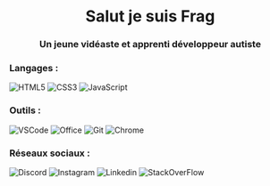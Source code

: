 <h1 align="center">Salut je suis Frag</h1>
<h3 align="center">Un jeune vidéaste et apprenti développeur autiste</h3>

<h3 align="left">Langages :</h3>

  ![HTML5](https://img.shields.io/badge/html5-%23E34F26.svg?style=for-the-badge&logo=html5&logoColor=white)
  ![CSS3](https://img.shields.io/badge/css3-%231572B6.svg?style=for-the-badge&logo=css3&logoColor=white)
  ![JavaScript](https://img.shields.io/badge/javascript-%23323330.svg?style=for-the-badge&logo=javascript&logoColor=%23F7DF1E)

<h3 align="left">Outils :</h3>

  ![VSCode](https://img.shields.io/badge/Visual_Studio_Code-0078D4?style=for-the-badge&logo=visual%20studio%20code&logoColor=white)
  ![Office](https://img.shields.io/badge/Microsoft_Office-D83B01?style=for-the-badge&logo=microsoft-office&logoColor=white)
  ![Git](https://img.shields.io/badge/GIT-E44C30?style=for-the-badge&logo=git&logoColor=white)
  ![Chrome](https://img.shields.io/badge/Google_chrome-4285F4?style=for-the-badge&logo=Google-chrome&logoColor=white)
  
<h3 align="left">Réseaux sociaux :</h3>
  
  ![Discord](https://img.shields.io/badge/Discord-7289DA?style=for-the-badge&logo=discord&logoColor=white)
  ![Instagram](https://img.shields.io/badge/Instagram-E4405F?style=for-the-badge&logo=instagram&logoColor=white)
  ![Linkedin](https://img.shields.io/badge/LinkedIn-0077B5?style=for-the-badge&logo=linkedin&logoColor=white)
  ![StackOverFlow](https://img.shields.io/badge/Stack_Overflow-FE7A16?style=for-the-badge&logo=stack-overflow&logoColor=white)
